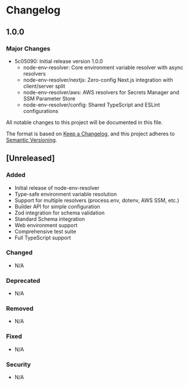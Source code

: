 # Changelog

## 1.0.0

### Major Changes

- 5c05090: Initial release version 1.0.0
  - node-env-resolver: Core environment variable resolver with async resolvers
  - node-env-resolver/nextjs: Zero-config Next.js integration with client/server split
  - node-env-resolver/aws: AWS resolvers for Secrets Manager and SSM Parameter Store
  - node-env-resolver/config: Shared TypeScript and ESLint configurations

All notable changes to this project will be documented in this file.

The format is based on [Keep a Changelog](https://keepachangelog.com/en/1.0.0/),
and this project adheres to [Semantic Versioning](https://semver.org/spec/v2.0.0.html).

## [Unreleased]

### Added

- Initial release of node-env-resolver
- Type-safe environment variable resolution
- Support for multiple resolvers (process.env, dotenv, AWS SSM, etc.)
- Builder API for simple configuration
- Zod integration for schema validation
- Standard Schema integration
- Web environment support
- Comprehensive test suite
- Full TypeScript support

### Changed

- N/A

### Deprecated

- N/A

### Removed

- N/A

### Fixed

- N/A

### Security

- N/A

